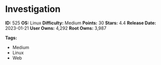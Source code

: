 # Investigation

**ID:** 525
**OS:** Linux
**Difficulty:** Medium
**Points:** 30
**Stars:** 4.4
**Release Date:** 2023-01-21
**User Owns:** 4,292
**Root Owns:** 3,987

**Tags:**
- Medium
- Linux
- Web

